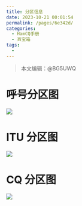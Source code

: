 ```yaml
---
title: 分区信息
date: 2023-10-21 00:01:54
permalink: /pages/6e342d/
categories:
  - HamCQ手册
  - 百宝箱
tags:
  - 
---
```

> 本文编辑：@BG5UWQ

# 呼号分区图
![](https://storage.hamcq.cn/2025-05-01/1746069766-135377-china-cqzone.jpg)

# ITU 分区图
![](https://oss.hamcq.cn/tools/zoneMap/World_ITUZone.gif)

# CQ 分区图
![](https://storage.hamcq.cn/2025-05-01/1746069845-936896-world-cqzone-2011.jpg)